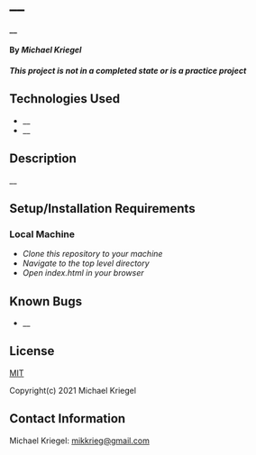 # __

#### __

#### By _**Michael Kriegel**_

##### This project is not in a completed state or is a practice project

## Technologies Used

* __
* __

## Description

__

## Setup/Installation Requirements

### Local Machine
* _Clone this repository to your machine_
* _Navigate to the top level directory_
* _Open index.html in your browser_

## Known Bugs

* __

## License

[MIT](https://opensource.org/licenses/MIT)

Copyright(c) 2021 Michael Kriegel

## Contact Information

Michael Kriegel: mikkrieg@gmail.com
